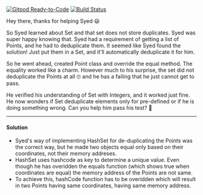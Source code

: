 [![Gitpod Ready-to-Code](https://img.shields.io/badge/Gitpod-Ready--to--Code-blue?logo=gitpod)](https://gitpod.io/#https://github.com/dhruvkapur91/help-deduplication)  [![Build Status](https://travis-ci.org/dhruvkapur91/help-deduplication.svg?branch=master)](https://travis-ci.org/dhruvkapur91/help-deduplication) 

Hey there, thanks for helping Syed :smiley:

So Syed learned about Set and that set does not store duplicates. Syed was super happy knowing that. Syed had a requirement of getting a list of Points, and he had to deduplicate them. It seemed like Syed found the solution! Just put them in a Set, and it'll automatically deduplicate it for him.

So he went ahead, created Point class and override the equal method. The equality worked like a charm. However much to his surprise, the set did not deduplicate the Points at all :roll_eyes: and he has a failing that he just cannot get to pass.

He verified his understanding of Set with Integers, and it worked just fine. He now wonders if Set deduplicate elements only for pre-defined or if he is doing something wrong. Can you help him pass his test? :handshake:

--- 

#### Solution
- Syed's way of implementing HashSet for de-duplicating the Points was the correct way, but he made two objects equal only based on their coordinates, not their memory addreses.
- HashSet uses hashcode as key to determine a unique value. Even though he has overidden the equals function (which shows true when coordinates are equal)
the memory address of the Points are not same.
- To achieve this, hashCode function has to be overidden which will result in two Points having same coordinates, having same memory address.